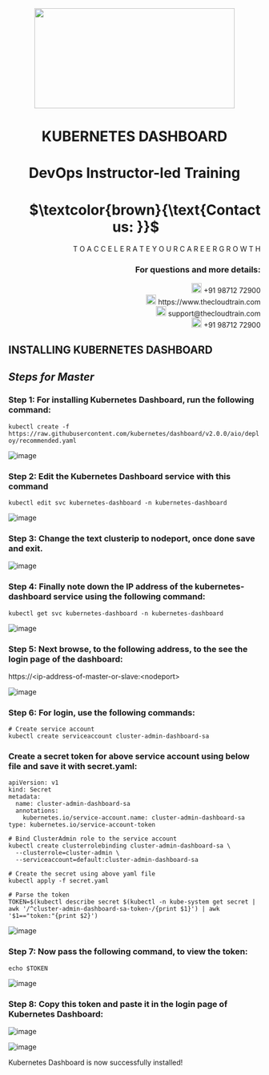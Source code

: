 <div align="center">
<img src=https://static.wixstatic.com/media/1c706c_a5df0ad56f894928bf858a74ba744b32~mv2.png/v1/fit/w_2500,h_1330,al_c/1c706c_a5df0ad56f894928bf858a74ba744b32~mv2.png width="400" height="200">
 </div>

# <div align="center"> KUBERNETES DASHBOARD </p>

# <div align="center"> DevOps Instructor-led Training </div>

# <div align="right"> $`\textcolor{brown}{\text{Contact us: }}`$  &emsp;&emsp;&emsp;&emsp;&emsp;&emsp;&emsp; </div>

<div align="right"> T O A C C E L E R A T E Y O U R C A R E E R G R O W T H </div>

### <div align="right"> For questions and more details: </div>

<div align="right"> <img src=https://w7.pngwing.com/pngs/759/922/png-transparent-telephone-logo-iphone-telephone-call-smartphone-phone-electronics-text-trademark-thumbnail.png width="20" height="20"> +91 98712 72900 </div>

<div align="right"> <img src=https://pbs.twimg.com/profile_images/1450734615946219520/jmBHQRRa_400x400.jpg width="20" height="20"> https://www.thecloudtrain.com </div>

<div align="right"> <img src=https://icons.iconarchive.com/icons/martz90/circle/512/email-icon.png width="20" height="20"> support@thecloudtrain.com </div>

<div align="right"> <img src=https://png.pngtree.com/png-vector/20221018/ourmid/pngtree-whatsapp-icon-png-image_6315990.png width="20" height="20"> +91 98712 72900 </div>

## INSTALLING KUBERNETES DASHBOARD

## _Steps for Master_

### Step 1: For installing Kubernetes Dashboard, run the following command:

`kubectl create -f https://raw.githubusercontent.com/kubernetes/dashboard/v2.0.0/aio/deploy/recommended.yaml`

![image](https://user-images.githubusercontent.com/37858762/236398622-b1e53026-fc48-4ed5-b9fd-25f817c8dc96.png)

### Step 2: Edit the Kubernetes Dashboard service with this command

`kubectl edit svc kubernetes-dashboard -n kubernetes-dashboard`

![image](https://user-images.githubusercontent.com/37858762/236333744-989d9562-0aad-4118-8e17-d145225c1af9.png)

### Step 3: Change the text **clusterip** to **nodeport**, once done save and exit.

![image](https://user-images.githubusercontent.com/37858762/236333695-a5f78172-06c3-48ff-aa67-f70617afb2d1.png)

### Step 4: Finally note down the IP address of the kubernetes-dashboard service using the following command:

`kubectl get svc kubernetes-dashboard -n kubernetes-dashboard`

![image](https://user-images.githubusercontent.com/37858762/236333678-4de69c17-4588-4a57-ad93-004ef0493abf.png)

### Step 5: Next browse, to the following address, to the see the login page of the dashboard:

https://\<ip-address-of-master-or-slave:\<nodeport\>

![image](https://user-images.githubusercontent.com/37858762/236333654-ec10bcb4-8e46-4641-820c-059537e63e34.png)

### Step 6: For login, use the following commands:

```
# Create service account
kubectl create serviceaccount cluster-admin-dashboard-sa
```
### Create a secret token for above service account using below file and save it with secret.yaml:

```
apiVersion: v1
kind: Secret
metadata:
  name: cluster-admin-dashboard-sa
  annotations:
    kubernetes.io/service-account.name: cluster-admin-dashboard-sa
type: kubernetes.io/service-account-token
```

```
# Bind ClusterAdmin role to the service account
kubectl create clusterrolebinding cluster-admin-dashboard-sa \
  --clusterrole=cluster-admin \
  --serviceaccount=default:cluster-admin-dashboard-sa

# Create the secret using above yaml file
kubectl apply -f secret.yaml

# Parse the token
TOKEN=$(kubectl describe secret $(kubectl -n kube-system get secret | awk '/^cluster-admin-dashboard-sa-token-/{print $1}') | awk '$1=="token:"{print $2}')
```

![image](https://user-images.githubusercontent.com/37858762/236333532-31dad5ac-e426-4983-a92d-6837a34962e1.png)

### Step 7: Now pass the following command, to view the token:

`echo $TOKEN`

![image](https://user-images.githubusercontent.com/37858762/236333523-dd1741dc-c480-45ab-8b26-40b866704e29.png)

### Step 8: Copy this token and paste it in the login page of Kubernetes Dashboard:

![image](https://user-images.githubusercontent.com/37858762/236333508-ee3f7a46-5082-430b-a53a-305fe4352c73.png)

![image](https://user-images.githubusercontent.com/37858762/236333490-3094c675-b13e-4bf7-b462-e1ae40f147c6.png)

Kubernetes Dashboard is now successfully installed!

